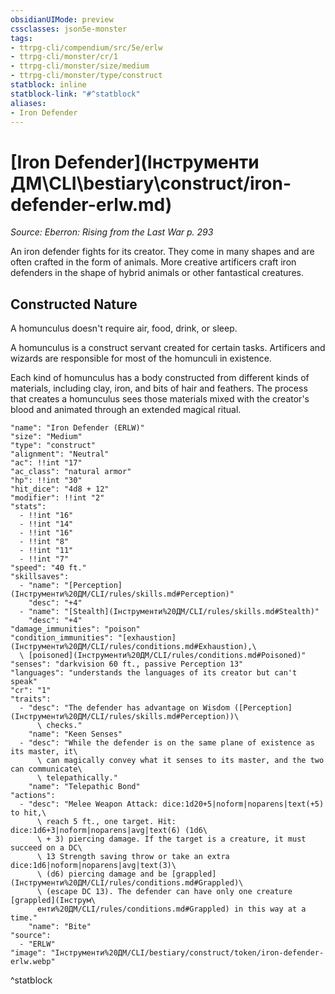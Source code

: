 ```yaml
---
obsidianUIMode: preview
cssclasses: json5e-monster
tags:
- ttrpg-cli/compendium/src/5e/erlw
- ttrpg-cli/monster/cr/1
- ttrpg-cli/monster/size/medium
- ttrpg-cli/monster/type/construct
statblock: inline
statblock-link: "#^statblock"
aliases:
- Iron Defender
---
```

# [Iron Defender](Інструменти ДМ\CLI\bestiary\construct/iron-defender-erlw.md)
*Source: Eberron: Rising from the Last War p. 293*  

An iron defender fights for its creator. They come in many shapes and are often crafted in the form of animals. More creative artificers craft iron defenders in the shape of hybrid animals or other fantastical creatures.

## Constructed Nature

A homunculus doesn't require air, food, drink, or sleep.

A homunculus is a construct servant created for certain tasks. Artificers and wizards are responsible for most of the homunculi in existence.

Each kind of homunculus has a body constructed from different kinds of materials, including clay, iron, and bits of hair and feathers. The process that creates a homunculus sees those materials mixed with the creator's blood and animated through an extended magical ritual.

```statblock
"name": "Iron Defender (ERLW)"
"size": "Medium"
"type": "construct"
"alignment": "Neutral"
"ac": !!int "17"
"ac_class": "natural armor"
"hp": !!int "30"
"hit_dice": "4d8 + 12"
"modifier": !!int "2"
"stats":
  - !!int "16"
  - !!int "14"
  - !!int "16"
  - !!int "8"
  - !!int "11"
  - !!int "7"
"speed": "40 ft."
"skillsaves":
  - "name": "[Perception](Інструменти%20ДМ/CLI/rules/skills.md#Perception)"
    "desc": "+4"
  - "name": "[Stealth](Інструменти%20ДМ/CLI/rules/skills.md#Stealth)"
    "desc": "+4"
"damage_immunities": "poison"
"condition_immunities": "[exhaustion](Інструменти%20ДМ/CLI/rules/conditions.md#Exhaustion),\
  \ [poisoned](Інструменти%20ДМ/CLI/rules/conditions.md#Poisoned)"
"senses": "darkvision 60 ft., passive Perception 13"
"languages": "understands the languages of its creator but can't speak"
"cr": "1"
"traits":
  - "desc": "The defender has advantage on Wisdom ([Perception](Інструменти%20ДМ/CLI/rules/skills.md#Perception))\
      \ checks."
    "name": "Keen Senses"
  - "desc": "While the defender is on the same plane of existence as its master, it\
      \ can magically convey what it senses to its master, and the two can communicate\
      \ telepathically."
    "name": "Telepathic Bond"
"actions":
  - "desc": "Melee Weapon Attack: dice:1d20+5|noform|noparens|text(+5) to hit,\
      \ reach 5 ft., one target. Hit: dice:1d6+3|noform|noparens|avg|text(6) (1d6\
      \ + 3) piercing damage. If the target is a creature, it must succeed on a DC\
      \ 13 Strength saving throw or take an extra dice:1d6|noform|noparens|avg|text(3)\
      \ (d6) piercing damage and be [grappled](Інструменти%20ДМ/CLI/rules/conditions.md#Grappled)\
      \ (escape DC 13). The defender can have only one creature [grappled](Інструм\
      енти%20ДМ/CLI/rules/conditions.md#Grappled) in this way at a time."
    "name": "Bite"
"source":
  - "ERLW"
"image": "Інструменти%20ДМ/CLI/bestiary/construct/token/iron-defender-erlw.webp"
```
^statblock